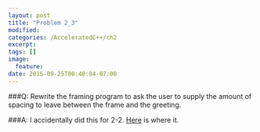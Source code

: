 ```yaml
---
layout: post
title: "Problem 2_3"
modified:
categories: /AcceleratedC++/ch2
excerpt:
tags: []
image:
  feature:
date: 2015-09-25T00:40:04-07:00
---
```

###Q:
Rewrite the framing program to ask the user to supply the amount of spacing to leave between the frame and the greeting.

###A:
I accidentally did this for 2-2.  [Here](https://github.com/patricknyu/AcceleratedCPlusPlus/tree/master/ch2/Question2_2) is where it.